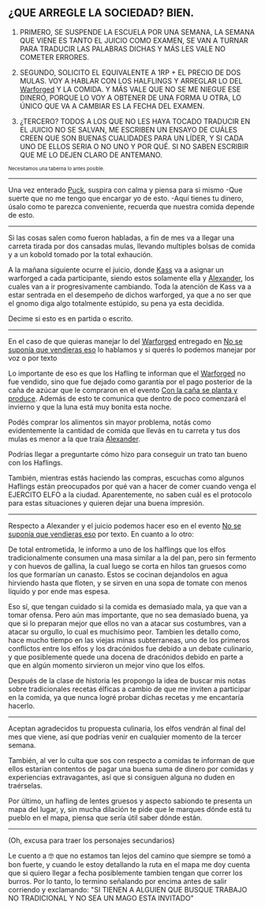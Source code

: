 ¿QUE ARREGLE LA SOCIEDAD? BIEN.
---

1. PRIMERO, SE SUSPENDE LA ESCUELA POR UNA SEMANA, LA SEMANA QUE VIENE ES TANTO EL JUICIO COMO EXAMEN, SE VAN A TURNAR PARA TRADUCIR LAS PALABRAS DICHAS Y MÁS LES VALE NO COMETER ERRORES. 

2. SEGUNDO, SOLICITO EL EQUIVALENTE A 1RP + EL PRECIO DE DOS MULAS. VOY A HABLAR CON LOS HALFLINGS Y ARREGLAR LO DEL [Warforged](../../../../Nova%20Spes/Recursos%20especiales%20y%20Assets%20del%20reino/Warforgeds.md) Y LA COMIDA. Y MÁS VALE QUE NO SE ME NIEGUE ESE DINERO, PORQUE LO VOY A OBTENER DE UNA FORMA U OTRA, LO ÚNICO QUE VA A CAMBIAR ES LA FECHA DEL EXAMEN.

3. ¿TERCERO? TODOS A LOS QUE NO LES HAYA TOCADO TRADUCIR EN EL JUICIO NO SE SALVAN, ME ESCRIBEN UN ENSAYO DE CUÁLES CREEN QUE SON BUENAS CUALIDADES PARA UN LÍDER, Y SI CADA UNO DE ELLOS SERIA O NO UNO Y POR QUÉ. SI NO SABEN ESCRIBIR QUE ME LO DEJEN CLARO DE ANTEMANO.



<sup><sup>Necesitamos una taberna lo antes posible.</sup></sup>  


---

Una vez enterado [Puck](../../Varso/Puck/Puck.md), suspira con calma y piensa para si mismo 
-Que suerte que no me tengo que encargar yo de esto.
-Aquí tienes tu dinero, úsalo como te parezca conveniente, recuerda que nuestra comida depende de esto.

---

Si las cosas salen como fueron habladas, a fin de mes va a llegar una carreta tirada por dos cansadas mulas, llevando multiples bolsas de comida y a un kobold tomado por la total exhaución.

A la mañana siguiente ocurre el juicio, donde [Kass](Kass.md) va a asignar un warforged a cada participante, siendo estos solamente ella y [Alexander](../../!EVENTOS/NPC´s/Alexander.md), los cuales van a ir progresivamente cambiando.
Toda la atención de Kass va a estar sentrada en el desempeño de dichos warforged, ya que a no ser que el gnomo diga algo totalmente estúpido, su pena ya esta decidida.

Decime si esto es en partida o escrito.

---

En el caso de que quieras manejar lo del [Warforged](../../../../Nova%20Spes/Recursos%20especiales%20y%20Assets%20del%20reino/Warforgeds.md) entregado en [No se suponía que vendieras eso](../../Varso/Puck/No%20se%20suponia%20que%20vendieras%20eso.md) lo hablamos y si querés lo podemos manejar por voz o por texto

Lo importante de eso es que los Hafling te informan que el [Warforged](../../../../Nova%20Spes/Recursos%20especiales%20y%20Assets%20del%20reino/Warforgeds.md) no fue vendido, sino que fue dejado como garantía por el pago posterior de la caña de azúcar que le compraron en el evento [Con la caña se planta y produce](../../Varso/Puck/Con%20la%20caña%20se%20planta%20y%20produce.md).
Además de esto te comunica que dentro de poco comenzará el invierno y que la luna está muy bonita esta noche.

Podés comprar los alimentos sin mayor problema, notás como evidentemente la cantidad de comida que llevás en tu carreta y tus dos mulas es menor a la que traía [Alexander](../../!EVENTOS/NPC´s/Alexander.md).

Podrías llegar a preguntarte cómo hizo para conseguir un trato tan bueno con los Haflings.

También, mientras estás haciendo las compras, escuchas como algunos Haflings están preocupados por qué van a hacer de comer cuando venga el EJERCITO ELFO a la ciudad. Aparentemente, no saben cuál es el protocolo para estas situaciones y quieren dejar una buena impresión.

---

Respecto a Alexander y el juicio podemos hacer eso en el evento [No se suponía que vendieras eso](../../Varso/Puck/No%20se%20suponia%20que%20vendieras%20eso.md) por texto. En cuanto a lo otro:

De total entrometida, le informo a uno de los halflings que los elfos tradicionalmente consumen una masa similar a la del pan, pero sin fermento y con huevos de gallina, la cual luego se corta en hilos tan gruesos como los que formarían un canasto. Estos se cocinan dejandolos en agua hirviendo hasta que floten, y se sirven en una sopa de tomate con menos líquido y por ende mas espesa.

Eso sí, que tengan cuidado si la comida es demasiado mala, ya que van a tomar ofensa. Pero aún mas importante, que no sea demasiado buena, ya que si lo preparan mejor que ellos no van a atacar sus costumbres, van a atacar su orgullo, lo cual es muchísimo peor. Tambien les detallo como, hace mucho tiempo en las viejas minas subterraneas, uno de los primeros conflictos entre los elfos y los dracónidos fue debido a un debate culinario, y que posiblemente quede una docena de dracónidos debido en parte a que en algún momento sirvieron un mejor vino que los elfos.

Después de la clase de historia les propongo la idea de buscar mis notas sobre tradicionales recetas élficas a cambio de que me inviten a participar en la comida, ya que nunca logré probar dichas recetas y me encantaría hacerlo.

---

Aceptan agradecidos tu propuesta culinaria, los elfos vendrán al final del mes que viene, así que podrías venir en cualquier momento de la tercer semana.

También, al ver lo culta que sos con respecto a comidas te informan de que ellos estarían contentos de pagar una buena suma de dinero por comidas y experiencias extravagantes, así que si consiguen alguna no duden en traérselas.

Por último, un hafling de lentes gruesos y aspecto sabiondo te presenta un mapa del lugar, y, sin mucha dilación te pide que le marques dónde está tu pueblo en el mapa, piensa que sería útil saber dónde están.

---

(Oh, excusa para traer los personajes secundarios)

Le cuento a 🤓 que no estamos tan lejos del camino que siempre se tomó a bon fuerte, y cuando le estoy detallando la ruta en el mapa me doy cuenta que si quiero llegar a fecha posiblemente tambien tengan que correr los burros. Por lo tanto, lo termino señalando por encima antes de salir corriendo y exclamando: "SI TIENEN A ALGUIEN QUE BUSQUE TRABAJO NO TRADICIONAL Y NO SEA UN MAGO ESTA INVITADO"
